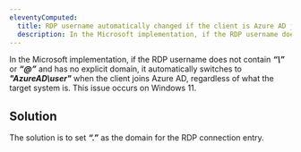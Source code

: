 ```yaml
---
eleventyComputed:
  title: RDP username automatically changed if the client is Azure AD joined on Windows 11 
  description: In the Microsoft implementation, if the RDP username doesn’t have "\" or "@" and has no explicit domain, it is automatically changed to "AzureAD\user” if the client is Azure AD joined, regardless of what the target system is. 
---
```


In the Microsoft implementation, if the RDP username does not contain ***“\”*** or ***“@”*** and has no explicit domain, it automatically switches to ***"AzureAD\user"*** when the client joins Azure AD, regardless of what the target system is. This issue occurs on Windows 11. 

## Solution

The solution is to set ***“.”*** as the domain for the RDP connection entry.

